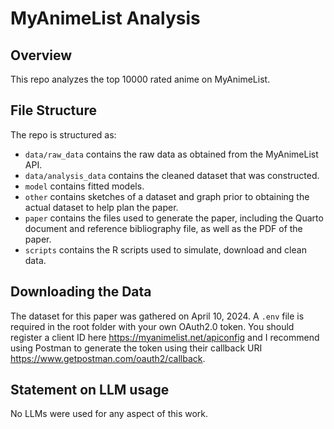 # MyAnimeList Analysis

## Overview

This repo analyzes the top 10000 rated anime on MyAnimeList.

## File Structure

The repo is structured as:

-   `data/raw_data` contains the raw data as obtained from the MyAnimeList API.
-   `data/analysis_data` contains the cleaned dataset that was constructed.
-   `model` contains fitted models.
-   `other` contains sketches of a dataset and graph prior to obtaining the actual dataset to help plan the paper.
-   `paper` contains the files used to generate the paper, including the Quarto document and reference bibliography file, as well as the PDF of the paper.
-   `scripts` contains the R scripts used to simulate, download and clean data.

## Downloading the Data

The dataset for this paper was gathered on April 10, 2024. A `.env` file is required in the root folder with your own OAuth2.0 token. You should register a client ID here <https://myanimelist.net/apiconfig> and I recommend using Postman to generate the token using their callback URI <https://www.getpostman.com/oauth2/callback>.

## Statement on LLM usage

No LLMs were used for any aspect of this work.

## 
